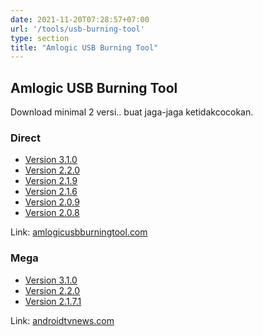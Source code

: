 ```yaml
---
date: 2021-11-20T07:28:57+07:00
url: '/tools/usb-burning-tool'
type: section
title: "Amlogic USB Burning Tool"
---
```


## Amlogic USB Burning Tool

Download minimal 2 versi.. buat jaga-jaga ketidakcocokan.

### Direct

- [Version 3.1.0](https://www.amlogicusbburningtool.com/downloads/Amlogic_USB_Burning_Tool_v3.1.0.zip)
- [Version 2.2.0](https://www.amlogicusbburningtool.com/downloads/Amlogic_USB_Burning_Tool_v2.2.0.zip)
- [Version 2.1.9](https://www.amlogicusbburningtool.com/downloads/Amlogic_USB_Burning_Tool_v2.1.9.zip)
- [Version 2.1.6](https://mega.nz/file/hEM0iSZJ#rHN8fkFdYlxvjKUOXBE7l-k5LYOFch7s3HVMHziBGQs)
- [Version 2.0.9](https://mega.nz/file/wcE0AQyZ#jfDyr-3m3bF8Q1_Vu_x8pNcpc-oPXeZcHwp0RkUGODk)
- [Version 2.0.8](https://mega.nz/file/4IdmHAAA#G_qczOYJe2XlQl0FP9Kc9Qa_FiDkDl8Sqe9KeRkSwQY)

Link: [amlogicusbburningtool.com](https://www.amlogicusbburningtool.com/)


### Mega

- [Version 3.1.0](https://mega.nz/file/EF8ylAyY#YMTqYEdlJSwVXcZfO-L-3fYD3Rvw9r8PHIQgx2FvFcI)
- [Version 2.2.0](https://mega.nz/file/QQECxCIY#RRiDttRBHzDubSIU0CHOkWf_8ZWzxdTcXE9bZyp8g2w)
- [Version 2.1.7.1](https://mega.nz/file/hdNCTK4B#dIB6u2TjVizbJwZuUYwn_I2-0TsuW67gnlNPFhKjHD4)

Link: [androidtvnews.com](https://androidtvnews.com/amlogic-usb-burning-tool/)
